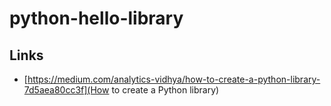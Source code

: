 # python-hello-library

## Links

- [https://medium.com/analytics-vidhya/how-to-create-a-python-library-7d5aea80cc3f](How
  to create a Python library)
